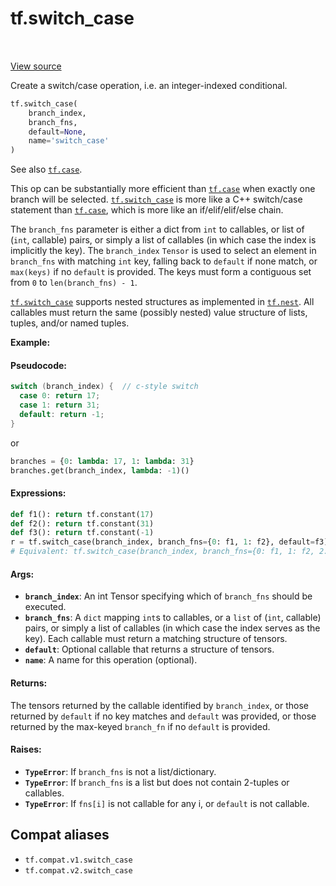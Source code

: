 <div itemscope itemtype="http://developers.google.com/ReferenceObject">
<meta itemprop="name" content="tf.switch_case" />
<meta itemprop="path" content="Stable" />
</div>

# tf.switch_case

<!-- Insert buttons and diff -->

<table class="tfo-notebook-buttons tfo-api" align="left">
</table>

<a target="_blank" href="/code/stable/tensorflow/python/ops/control_flow_ops.py">View source</a>



Create a switch/case operation, i.e. an integer-indexed conditional.

``` python
tf.switch_case(
    branch_index,
    branch_fns,
    default=None,
    name='switch_case'
)
```



<!-- Placeholder for "Used in" -->

See also <a href="../tf/case.md"><code>tf.case</code></a>.

This op can be substantially more efficient than <a href="../tf/case.md"><code>tf.case</code></a> when exactly one
branch will be selected. <a href="../tf/switch_case.md"><code>tf.switch_case</code></a> is more like a C++ switch/case
statement than <a href="../tf/case.md"><code>tf.case</code></a>, which is more like an if/elif/elif/else chain.

The `branch_fns` parameter is either a dict from `int` to callables, or list
of (`int`, callable) pairs, or simply a list of callables (in which case the
index is implicitly the key). The `branch_index` `Tensor` is used to select an
element in `branch_fns` with matching `int` key, falling back to `default`
if none match, or `max(keys)` if no `default` is provided. The keys must form
a contiguous set from `0` to `len(branch_fns) - 1`.

<a href="../tf/switch_case.md"><code>tf.switch_case</code></a> supports nested structures as implemented in <a href="../tf/nest.md"><code>tf.nest</code></a>. All
callables must return the same (possibly nested) value structure of lists,
tuples, and/or named tuples.

**Example:**

#### Pseudocode:



```c++
switch (branch_index) {  // c-style switch
  case 0: return 17;
  case 1: return 31;
  default: return -1;
}
```
or
```python
branches = {0: lambda: 17, 1: lambda: 31}
branches.get(branch_index, lambda: -1)()
```

#### Expressions:



```python
def f1(): return tf.constant(17)
def f2(): return tf.constant(31)
def f3(): return tf.constant(-1)
r = tf.switch_case(branch_index, branch_fns={0: f1, 1: f2}, default=f3)
# Equivalent: tf.switch_case(branch_index, branch_fns={0: f1, 1: f2, 2: f3})
```

#### Args:


* <b>`branch_index`</b>: An int Tensor specifying which of `branch_fns` should be
  executed.
* <b>`branch_fns`</b>: A `dict` mapping `int`s to callables, or a `list` of
  (`int`, callable) pairs, or simply a list of callables (in which case the
  index serves as the key). Each callable must return a matching structure
  of tensors.
* <b>`default`</b>: Optional callable that returns a structure of tensors.
* <b>`name`</b>: A name for this operation (optional).


#### Returns:

The tensors returned by the callable identified by `branch_index`, or those
returned by `default` if no key matches and `default` was provided, or those
returned by the max-keyed `branch_fn` if no `default` is provided.



#### Raises:


* <b>`TypeError`</b>: If `branch_fns` is not a list/dictionary.
* <b>`TypeError`</b>: If `branch_fns` is a list but does not contain 2-tuples or
           callables.
* <b>`TypeError`</b>: If `fns[i]` is not callable for any i, or `default` is not
           callable.

## Compat aliases

* `tf.compat.v1.switch_case`
* `tf.compat.v2.switch_case`

